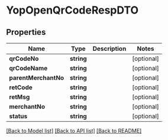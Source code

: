# YopOpenQrCodeRespDTO

## Properties
Name | Type | Description | Notes
------------ | ------------- | ------------- | -------------
**qrCodeNo** | **string** |  | [optional] 
**qrCodeName** | **string** |  | [optional] 
**parentMerchantNo** | **string** |  | [optional] 
**retCode** | **string** |  | [optional] 
**retMsg** | **string** |  | [optional] 
**merchantNo** | **string** |  | [optional] 
**status** | **string** |  | [optional] 

[[Back to Model list]](../README.md#documentation-for-models) [[Back to API list]](../README.md#documentation-for-api-endpoints) [[Back to README]](../README.md)


